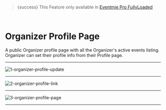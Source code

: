 > {success} This Feature only available in [Eventmie Pro FullyLoaded](https://classiebit.com/eventmie-pro-fullyloaded)

<br>

# Organizer Profile Page

A public Organizer profile page with all the Organizer's active events listing. Organizer can set their profile info from their Profile page.

---

![1-organizer-profile-update](/images/v2/EventmieProFullyLoadedV2.0/1-organizer-profile-update.png "1-organizer-profile-update")

---

![2-organizer-profile-link](/images/v2/EventmieProFullyLoadedV2.0/2-organizer-profile-link.png "2-organizer-profile-link")

---

![3-organizer-profile-page](/images/v2/EventmieProFullyLoadedV2.0/3-organizer-profile-page.png "3-organizer-profile-page")

---
